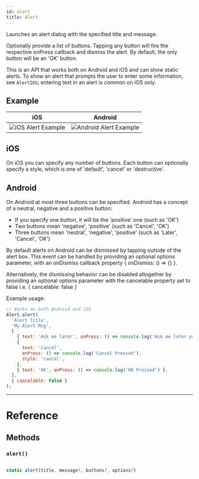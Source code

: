 ```yaml
---
id: alert
title: Alert
---
```


Launches an alert dialog with the specified title and message.

Optionally provide a list of buttons. Tapping any button will fire the respective onPress callback and dismiss the alert. By default, the only button will be an 'OK' button.

This is an API that works both on Android and iOS and can show static alerts. To show an alert that prompts the user to enter some information, see `AlertIOS`; entering text in an alert is common on iOS only.

## Example

| iOS | Android |
| --- | --- |
| ![iOS Alert Example](https://facebook.github.io/react-native/docs/assets/Alert/exampleios.gif) | ![Android Alert Example](https://facebook.github.io/react-native/docs/assets/Alert/exampleandroid.gif) |

## iOS

On iOS you can specify any number of buttons. Each button can optionally specify a style, which is one of 'default', 'cancel' or 'destructive'.

## Android

On Android at most three buttons can be specified. Android has a concept of a neutral, negative and a positive button:

- If you specify one button, it will be the 'positive' one (such as 'OK')
- Two buttons mean 'negative', 'positive' (such as 'Cancel', 'OK')
- Three buttons mean 'neutral', 'negative', 'positive' (such as 'Later', 'Cancel', 'OK')

By default alerts on Android can be dismissed by tapping outside of the alert box. This event can be handled by providing an optional options parameter, with an onDismiss callback property { onDismiss: () => {} }.

Alternatively, the dismissing behavior can be disabled altogether by providing an optional options parameter with the cancelable property set to false i.e. { cancelable: false }

Example usage:

```jsx
// Works on both Android and iOS
Alert.alert(
  'Alert Title',
  'My Alert Msg',
  [
    { text: 'Ask me later', onPress: () => console.log('Ask me later pressed') },
    {
      text: 'Cancel',
      onPress: () => console.log('Cancel Pressed'),
      style: 'cancel',
    },
    { text: 'OK', onPress: () => console.log('OK Pressed') },
  ],
  { cancelable: false }
);
```

---

# Reference

## Methods

### `alert()`

```jsx

static alert(title, message?, buttons?, options?)

```
